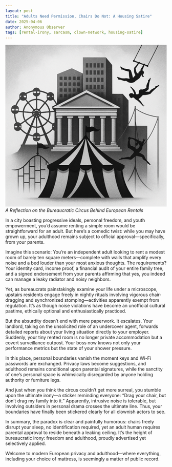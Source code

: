 ```yaml
---
layout: post
title: "Adults Need Permission, Chairs Do Not: A Housing Satire"
date: 2025-04-06
author: Anonymous Observer
tags: [rental-irony, sarcasm, clown-network, housing-satire]
---
```



![A Reflection on the Bureaucratic Circus Visualized](/images/3B8E0A36-504E-4A47-8607-D2432F29F229.png)
*A Reflection on the Bureaucratic Circus Behind European Rentals*

In a city boasting progressive ideals, personal freedom, and youth empowerment, you’d assume renting a simple room would be straightforward for an adult. But here’s a comedic twist: while you may have grown up, your adulthood remains subject to official approval—specifically, from your parents.

Imagine this scenario: You’re an independent adult looking to rent a modest room of barely ten square meters—complete with walls that amplify every noise and a bed louder than your most anxious thoughts. The requirements? Your identity card, income proof, a financial audit of your entire family tree, and a signed endorsement from your parents affirming that yes, you indeed can manage a leaky radiator and noisy neighbors.

Yet, as bureaucrats painstakingly examine your life under a microscope, upstairs residents engage freely in nightly rituals involving vigorous chair-dragging and synchronized stomping—activities apparently exempt from regulation. It’s as though noise violations have become an unofficial cultural pastime, ethically optional and enthusiastically practiced.

But the absurdity doesn’t end with mere paperwork. It escalates. Your landlord, taking on the unsolicited role of an undercover agent, forwards detailed reports about your living situation directly to your employer. Suddenly, your tiny rented room is no longer private accommodation but a covert surveillance outpost. Your boss now knows not only your performance metrics but the state of your shower pressure.

In this place, personal boundaries vanish the moment keys and Wi-Fi passwords are exchanged. Privacy laws become suggestions, and adulthood remains conditional upon parental signatures, while the sanctity of one’s personal space is whimsically disregarded by anyone holding authority or furniture legs.

And just when you think the circus couldn’t get more surreal, you stumble upon the ultimate irony—a sticker reminding everyone: “Drag your chair, but don’t drag my family into it.” Apparently, intrusive noise is tolerable, but involving outsiders in personal drama crosses the ultimate line. Thus, your boundaries have finally been stickered clearly for all clownish actors to see.

In summary, the paradox is clear and painfully humorous: chairs freely disrupt your sleep, no identification required, yet an adult human requires parental approval to reside beneath a leaking ceiling. It’s the height of bureaucratic irony: freedom and adulthood, proudly advertised yet selectively applied.

Welcome to modern European privacy and adulthood—where everything, including your choice of mattress, is seemingly a matter of public record.
